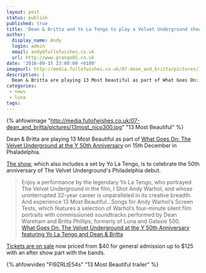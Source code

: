 ```yaml
---
layout: post
status: publish
published: true
title: 'Dean & Britta and Yo La Tengo to play a Velvet Underground show in Philadelphia'
author:
  display_name: Andy
  login: admin
  email: andy@fullofwishes.co.uk
  url: http://www.grange85.co.uk
date: '2016-09-15 23:00:00 +0100'
imageurl: http://media.fullofwishes.co.uk/07-dean_and_britta/pictures/13most_nico300.jpg
description: |
  Dean & Britta are playing 13 Most beautiful as part of What Goes On: The Velvet Underground at the Y 50th Anniversary on 15th December in Phaladelphia.
categories:
 - news
 - luna
tags:
---
```

{% ahfowimage "http://media.fullofwishes.co.uk/07-dean_and_britta/pictures/13most_nico300.jpg" "13 Most Beautiful" %}
<p class="lead">Dean & Britta are playing 13 Most Beautiful as part of <a href="http://www.gershmany.org/what-goes-on-velvet-underground-at-the-y-50th/">What Goes On: The Velvet Underground at the Y 50th Anniversary</a> on 15th December in Phaladelphia.</p>

<p><a href="http://db.fullofwishes.co.uk/dean-and-britta/shows/2016/2016-12-15-dean-and-britta-the-gershman-y-philadelphia-pa-usa/">The show</a>, which also includes a set by Yo La Tengo, is to celebrate the 50th anniversary of The Velvet Underground's Philadelphia debut.</p>

<blockquote>Enjoy a performance by the legendary Yo La Tengo, who portrayed The Velvet Underground in the film, I Shot Andy Warhol, and whose uninterrupted 32-year career is unparalleled in its creative breadth. And experience 13 Most Beautiful…Songs for Andy Warhol’s Screen Tests, which features a selection of Warhol’s four-minute silent film portraits with commissioned soundtracks performed by Dean Wareham and Britta Phillips, formerly of Luna and Galaxie 500.
<footer><a href="http://www.gershmany.org/what-goes-on-velvet-underground-at-the-y-50th/">What Goes On: The Velvet Underground at the Y 50th Anniversary featuring Yo La Tengo and Dean & Britta</a></footer>
</blockquote>

<p><a href="https://gershmany.secure.force.com/ticket/#sections_a0Fi000000UcBo6EAF">Tickets are on sale</a> now priced from $40 for general admission up to $125 with an after show part with the bands.</p>

{% ahfowvideo "Fl9ZRLtE54s" "13 Most Beautiful trailer" %}